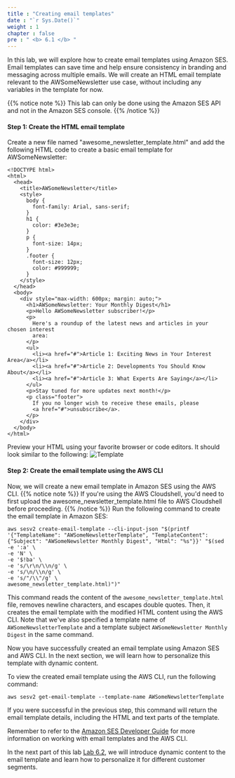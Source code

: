 ```yaml
---
title : "Creating email templates"
date : "`r Sys.Date()`"
weight : 1
chapter : false
pre : " <b> 6.1 </b> "
---
```


In this lab, we will explore how to create email templates using Amazon SES. Email templates can save time and help ensure consistency in branding and messaging across multiple emails. We will create an HTML email template relevant to the AWSomeNewsletter use case, without including any variables in the template for now.

{{% notice note %}}
This lab can only be done using the Amazon SES API and not in the Amazon SES console.
{{% /notice %}}

#### Step 1: Create the HTML email template
Create a new file named "awesome_newsletter_template.html" and add the following HTML code to create a basic email template for AWSomeNewsletter:
```
<!DOCTYPE html>
<html>
  <head>
    <title>AWSomeNewsletter</title>
    <style>
      body {
        font-family: Arial, sans-serif;
      }
      h1 {
        color: #3e3e3e;
      }
      p {
        font-size: 14px;
      }
      .footer {
        font-size: 12px;
        color: #999999;
      }
    </style>
  </head>
  <body>
    <div style="max-width: 600px; margin: auto;">
      <h1>AWSomeNewsletter: Your Monthly Digest</h1>
      <p>Hello AWSomeNewsletter subscriber!</p>
      <p>
        Here's a roundup of the latest news and articles in your chosen interest
        area:
      </p>
      <ul>
        <li><a href="#">Article 1: Exciting News in Your Interest Area</a></li>
        <li><a href="#">Article 2: Developments You Should Know About</a></li>
        <li><a href="#">Article 3: What Experts Are Saying</a></li>
      </ul>
      <p>Stay tuned for more updates next month!</p>
      <p class="footer">
        If you no longer wish to receive these emails, please
        <a href="#">unsubscribe</a>.
      </p>
    </div>
  </body>
</html>
```
Preview your HTML using your favorite browser or code editors. It should look similar to the following:
![Template](/images/6/1/0001.png?featherlight=false&width=50pc)

#### Step 2: Create the email template using the AWS CLI
Now, we will create a new email template in Amazon SES using the AWS CLI.
{{% notice note %}}
If you're using the AWS Cloudshell, you'd need to first upload the awesome_newsletter_template.html file to AWS Cloudshell before proceeding.
{{% /notice %}}
Run the following command to create the email template in Amazon SES:
```
aws sesv2 create-email-template --cli-input-json "$(printf '{"TemplateName": "AWSomeNewsletterTemplate", "TemplateContent": {"Subject": "AWSomeNewsletter Monthly Digest", "Html": "%s"}}' "$(sed -e ':a' \
-e 'N' \
-e '$!ba' \
-e 's/\r\n/\\n/g' \
-e 's/\n/\\n/g' \
-e 's/"/\\"/g' \
awesome_newsletter_template.html)")"
```
This command reads the content of the `awesome_newsletter_template.html` file, removes newline characters, and escapes double quotes. Then, it creates the email template with the modified HTML content using the AWS CLI. Note that we've also specified a template name of `AWSomeNewsletterTemplate` and a template subject `AWSomeNewsletter Monthly Digest` in the same command.

Now you have successfully created an email template using Amazon SES and AWS CLI. In the next section, we will learn how to personalize this template with dynamic content.

To view the created email template using the AWS CLI, run the following command:
```
aws sesv2 get-email-template --template-name AWSomeNewsletterTemplate
```

If you were successful in the previous step, this command will return the email template details, including the HTML and text parts of the template.

Remember to refer to the [Amazon SES Developer Guide](https://docs.aws.amazon.com/ses/latest/DeveloperGuide/send-personalized-email-api.html) for more information on working with email templates and the AWS CLI.

In the next part of this lab [Lab 6.2](../6.2-personalizing), we will introduce dynamic content to the email template and learn how to personalize it for different customer segments.